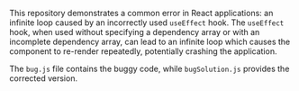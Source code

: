 This repository demonstrates a common error in React applications: an infinite loop caused by an incorrectly used `useEffect` hook. The `useEffect` hook, when used without specifying a dependency array or with an incomplete dependency array, can lead to an infinite loop which causes the component to re-render repeatedly, potentially crashing the application.

The `bug.js` file contains the buggy code, while `bugSolution.js` provides the corrected version.